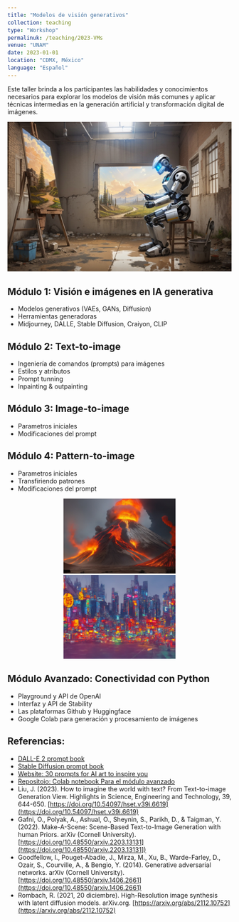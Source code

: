 ```yaml
---
title: "Modelos de visión generativos"
collection: teaching
type: "Workshop"
permalinuk: /teaching/2023-VMs
venue: "UNAM"
date: 2023-01-01
location: "CDMX, México"
language: "Español"
---
```


Este taller brinda a los participantes las habilidades y conocimientos necesarios para explorar los modelos de visión más comunes y aplicar técnicas intermedias en la generación artificial y transformación digital de imágenes.

![Illustration](/images/RB_T.png)

Módulo 1: Visión e imágenes en IA generativa
------
* Modelos generativos (VAEs, GANs, Diffusion)
* Herramientas generadoras
* Midjourney, DALLE, Stable Diffusion, Craiyon, CLIP

Módulo 2: Text-to-image
------
* Ingeniería de comandos (prompts) para imágenes
* Estilos y atributos 
* Prompt tunning
* Inpainting & outpainting

Módulo 3: Image-to-image
------
* Parametros iniciales
* Modificaciones del prompt

Módulo 4: Pattern-to-image
------
* Parametros iniciales
* Transfiriendo patrones
* Modificaciones del prompt

<p align="center">
  <img width="50%" src="https://github.com/erikycd/erikycd.github.io/blob/master/images/pattern2img_1.jpg?raw=true">
  <img width="50%" src="https://github.com/erikycd/erikycd.github.io/blob/master/images/pattern2img_2.jpg?raw=true">
</p>

Módulo Avanzado: Conectividad con Python
------
* Playground y API de OpenAI
* Interfaz y API de Stability
* Las plataformas Github y Huggingface
* Google Colab para generación y procesamiento de imágenes

Referencias:
------
* [DALL-E 2 prompt book](https://dallery.gallery/wp-content/uploads/2022/07/The-DALL%C2%B7E-2-prompt-book-v1.02.pdf)
* [Stable Diffusion prompt book](https://openart.ai/promptbook)
* [Website: 30 prompts for AI art to inspire you](https://mspoweruser.com/prompts-ai-art/)
* [Repositoio: Colab notebook Para el módulo avanzado](https://github.com/erikycd/Taller_visionM)
* Liu, J. (2023). How to imagine the world with text? From Text-to-image Generation View. Highlights in Science, Engineering and Technology, 39, 644-650. [https://doi.org/10.54097/hset.v39i.6619](https://doi.org/10.54097/hset.v39i.6619)
* Gafni, O., Polyak, A., Ashual, O., Sheynin, S., Parikh, D., & Taigman, Y. (2022). Make-A-Scene: Scene-Based Text-to-Image Generation with human Priors. arXiv (Cornell University). [https://doi.org/10.48550/arxiv.2203.13131](https://doi.org/10.48550/arxiv.2203.13131])
* Goodfellow, I., Pouget-Abadie, J., Mirza, M., Xu, B., Warde-Farley, D., Ozair, S., Courville, A., & Bengio, Y. (2014). Generative adversarial networks. arXiv (Cornell University). [https://doi.org/10.48550/arxiv.1406.2661](https://doi.org/10.48550/arxiv.1406.2661)
* Rombach, R. (2021, 20 diciembre). High-Resolution image synthesis with latent diffusion models. arXiv.org. [https://arxiv.org/abs/2112.10752](https://arxiv.org/abs/2112.10752)


